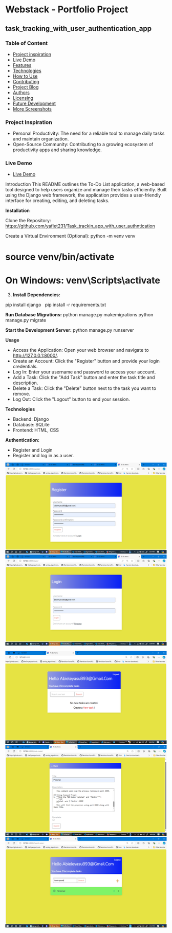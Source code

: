 # Webstack - Portfolio Project

## task_tracking_with_user_authentication_app
### Table of Content

* [Project inspiration](#Project-inspiration)
* [Live Demo](#Live-Demo)
* [Features](#Features)
* [Technologies](#Technologies)
* [How to Use](#How-to-Use)
* [Contributing](#Contributing)
* [Project Blog](#Project-Blog)
* [Authors](#Authors)
* [Licensing](#Licensing)
* [Future Development](#Future-Development)
* [More Screenshots](#More-Screenshots)

### Project Inspiration

-    Personal Productivity: The need for a reliable tool to manage daily tasks and maintain organization.
-    Open-Source Community: Contributing to a growing ecosystem of productivity apps and sharing knowledge.

### Live Demo
* [Live Demo](https://www.youtube.com/watch?v=GWKPiIitjeE)

Introduction
This README outlines the To-Do List application, a web-based tool designed to help users organize and manage their tasks efficiently. 
Built using the Django web framework, the application provides a user-friendly interface for creating, editing, and deleting tasks.

**Installation**

Clone the Repository:
https://github.com/yafiet231/Task_trackin_app_with_user_authntication

Create a Virtual Environment (Optional):
   python -m venv venv
# source venv/bin/activate  
# On Windows: venv\Scripts\activate

3. **Install Dependencies:**

pip install django   
pip install -r requirements.txt   

**Run Database Migrations:**
python manage.py makemigrations
python manage.py migrate

**Start the Development Server:**
python manage.py runserver   

**Usage**

-    Access the Application: Open your web browser and navigate to http://127.0.0.1:8000/.
-    Create an Account: Click the "Register" button and provide your login credentials.
-    Log In: Enter your username and password to access your account.
-    Add a Task: Click the "Add Task" button and enter the task title and description.
-    Delete a Task: Click the "Delete" button next to the task you want to remove.
-    Log Out: Click the "Logout" button to end your session.

**Technologies**

-    Backend: Django
-    Database: SQLite
-    Frontend: HTML, CSS

**Authentication:**

-    Register and Login
-    Register and log in as a user.

![](https://github.com/yafiet231/Task_trackin_app_with_user_authntication/blob/master/images/Capture1.PNG)
![](https://github.com/yafiet231/Task_trackin_app_with_user_authntication/blob/master/images/Capture2.PNG)



![](https://github.com/yafiet231/Task_trackin_app_with_user_authntication/blob/master/images/Capture3.PNG)
![](https://github.com/yafiet231/Task_trackin_app_with_user_authntication/blob/master/images/Capture4.PNG)
![](https://github.com/yafiet231/Task_trackin_app_with_user_authntication/blob/master/images/capture5.PNG)
